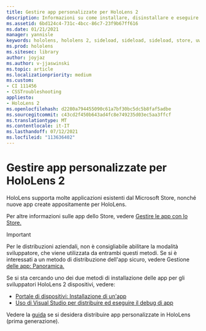 ```yaml
---
title: Gestire app personalizzate per HoloLens 2
description: Informazioni su come installare, disinstallare e eseguire il side load di app olografiche personalizzate nei dispositivi HoloLens 2 usando il Portale di dispositivi e Visual Studio.
ms.assetid: 6bd124c4-731c-4bcc-86c7-23f9b67ff616
ms.date: 01/21/2021
manager: yannisle
keywords: hololens, hololens 2, sideload, sideload, sideload, store, uwp, app, install
ms.prod: hololens
ms.sitesec: library
author: joyjaz
ms.author: v-jjaswinski
ms.topic: article
ms.localizationpriority: medium
ms.custom:
- CI 111456
- CSSTroubleshooting
appliesto:
- HoloLens 2
ms.openlocfilehash: d2280a794455090c61a7bf30bc5dc5b8faf5adbe
ms.sourcegitcommit: c43cd2f450b643ad4fc8e749235d03ec5aa3ffcf
ms.translationtype: MT
ms.contentlocale: it-IT
ms.lasthandoff: 07/12/2021
ms.locfileid: "113636402"
---
```

# <a name="manage-custom-apps-for-hololens-2"></a>Gestire app personalizzate per HoloLens 2

HoloLens supporta molte applicazioni esistenti dal Microsoft Store, nonché nuove app create appositamente per HoloLens. 

Per altre informazioni sulle app dello Store, vedere [Gestire le app con lo Store.](holographic-store-apps.md)

> [!IMPORTANT]
> Per le distribuzioni aziendali, non è consigliabile abilitare la modalità sviluppatore, che viene utilizzata da entrambi questi metodi. Se si è interessati a un metodo di distribuzione dell'app sicuro, vedere Gestione [delle app: Panoramica.](app-deploy-overview.md)

Se si sta cercando uno dei due metodi di installazione delle app per gli sviluppatori HoloLens 2 dispositivi, vedere:

- [Portale di dispositivi: Installazione di un'app](/windows/mixed-reality/develop/platform-capabilities-and-apis/using-the-windows-device-portal#installing-an-app)
- [Uso di Visual Studio per distribuire ed eseguire il debug di app](/windows/mixed-reality/develop/platform-capabilities-and-apis/using-visual-studio)

Vedere la [guida](holographic-custom-apps.md) se si desidera distribuire app personalizzate in HoloLens (prima generazione).
